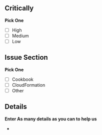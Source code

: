 ## Critically
**Pick One**

- [ ] High
- [ ] Medium
- [ ] Low

## Issue Section
**Pick One**

- [ ] Cookbook
- [ ] CloudFormation
- [ ] Other

## Details 
**Enter As many details as you can to help us**

- 
